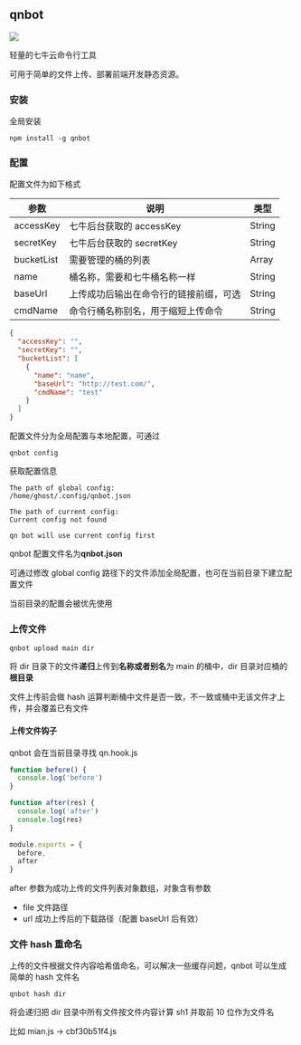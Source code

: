 ## qnbot

[![](https://img.shields.io/npm/v/qnbot.svg?style=flat-square)](https://www.npmjs.com/package/qnbot)

轻量的七牛云命令行工具

可用于简单的文件上传、部署前端开发静态资源。

### 安装

全局安装

```shell
npm install -g qnbot
```

### 配置

配置文件为如下格式

| 参数       | 说明                                   | 类型   |
| ---------- | -------------------------------------- | ------ |
| accessKey  | 七牛后台获取的 accessKey               | String |
| secretKey  | 七牛后台获取的 secretKey               | String |
| bucketList | 需要管理的桶的列表                     | Array  |
| name       | 桶名称，需要和七牛桶名称一样           | String |
| baseUrl    | 上传成功后输出在命令行的链接前缀，可选 | String |
| cmdName    | 命令行桶名称别名，用于缩短上传命令     | String |

```json
{
  "accessKey": "",
  "secretKey": "",
  "bucketList": [
    {
      "name": "name",
      "baseUrl": "http://test.com/",
      "cmdName": "test"
    }
  ]
}
```

配置文件分为全局配置与本地配置，可通过

```shell
qnbot config
```

获取配置信息

```shell
The path of global config:
/home/ghost/.config/qnbot.json

The path of current config:
Current config not found

qn bot will use current config first
```

qnbot 配置文件名为**qnbot.json**

可通过修改 global config 路径下的文件添加全局配置，也可在当前目录下建立配置文件

当前目录的配置会被优先使用

### 上传文件

```shell script
qnbot upload main dir
```

将 dir 目录下的文件**递归**上传到**名称或者别名**为 main 的桶中，dir 目录对应桶的**根目录**

文件上传前会做 hash 运算判断桶中文件是否一致，不一致或桶中无该文件才上传，并会覆盖已有文件

#### 上传文件钩子

qnbot 会在当前目录寻找 qn.hook.js

```javascript
function before() {
  console.log('before')
}

function after(res) {
  console.log('after')
  console.log(res)
}

module.exports = {
  before,
  after
}
```

after 参数为成功上传的文件列表对象数组，对象含有参数

- file 文件路径
- url 成功上传后的下载路径（配置 baseUrl 后有效）

### 文件 hash 重命名

上传的文件根据文件内容哈希值命名，可以解决一些缓存问题，qnbot 可以生成简单的 hash 文件名

```shell script
qnbot hash dir
```

将会递归把 dir 目录中所有文件按文件内容计算 sh1 并取前 10 位作为文件名

比如 mian.js -> cbf30b51f4.js
